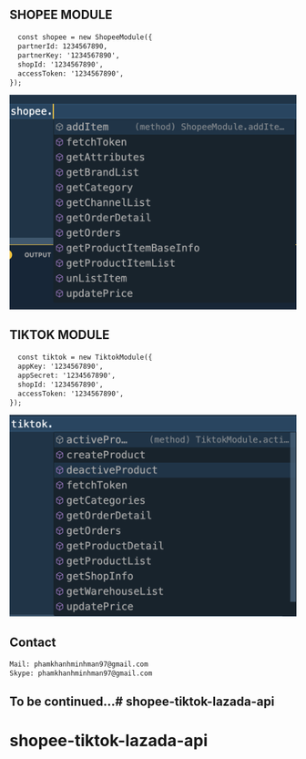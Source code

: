 ## SHOPEE MODULE
```
  const shopee = new ShopeeModule({
  partnerId: 1234567890,
  partnerKey: '1234567890',
  shopId: '1234567890',
  accessToken: '1234567890',
});
```

![alt](./src/assets/shopee.method.png)


## TIKTOK MODULE
```
  const tiktok = new TiktokModule({
  appKey: '1234567890',
  appSecret: '1234567890',
  shopId: '1234567890',
  accessToken: '1234567890',
});
```

![alt](./src/assets/tiktok.method.png)

## Contact
```
Mail: phamkhanhminhman97@gmail.com
Skype: phamkhanhminhman97@gmail.com
```
## To be continued...# shopee-tiktok-lazada-api
# shopee-tiktok-lazada-api
